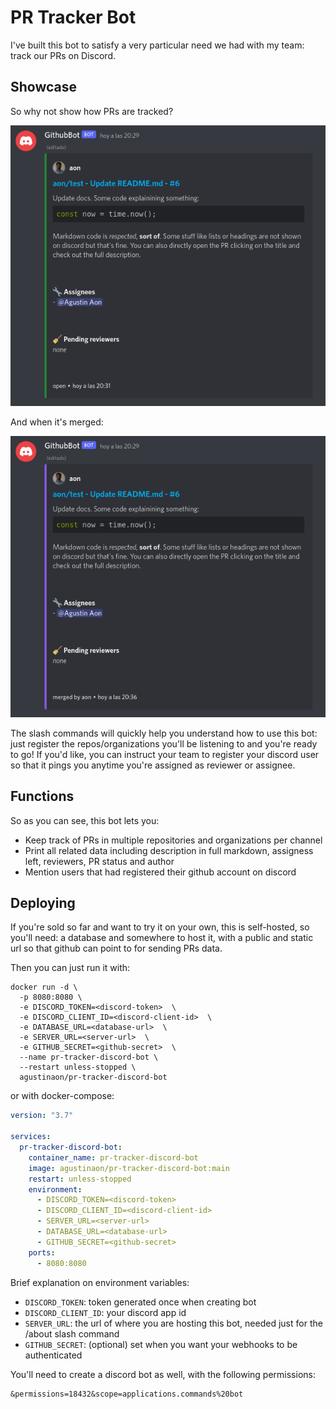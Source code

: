 # PR Tracker Bot

I've built this bot to satisfy a very particular need we had with my team: track our PRs on Discord.

## Showcase

So why not show how PRs are tracked?

![Open PR message](assets/pr-message-open.png)

And when it's merged:

![Merged PR message](assets/pr-message-merged.png)

The slash commands will quickly help you understand how to use this bot: just register the repos/organizations you'll be listening to and you're ready to go! If you'd like, you can instruct your team to register your discord user so that it pings you anytime you're assigned as reviewer or assignee.

## Functions

So as you can see, this bot lets you:

- Keep track of PRs in multiple repositories and organizations per channel
- Print all related data including description in full markdown, assigness left, reviewers, PR status and author
- Mention users that had registered their github account on discord

## Deploying

If you're sold so far and want to try it on your own, this is self-hosted, so you'll need: a database and somewhere to host it, with a public and static url so that github can point to for sending PRs data.

Then you can just run it with:

```
docker run -d \
  -p 8080:8080 \
  -e DISCORD_TOKEN=<discord-token>  \
  -e DISCORD_CLIENT_ID=<discord-client-id>  \
  -e DATABASE_URL=<database-url>  \
  -e SERVER_URL=<server-url>  \
  -e GITHUB_SECRET=<github-secret>  \
  --name pr-tracker-discord-bot \
  --restart unless-stopped \
  agustinaon/pr-tracker-discord-bot
```

or with docker-compose:

```yaml
version: "3.7"

services:
  pr-tracker-discord-bot:
    container_name: pr-tracker-discord-bot
    image: agustinaon/pr-tracker-discord-bot:main
    restart: unless-stopped
    environment:
      - DISCORD_TOKEN=<discord-token>
      - DISCORD_CLIENT_ID=<discord-client-id>
      - SERVER_URL=<server-url>
      - DATABASE_URL=<database-url>
      - GITHUB_SECRET=<github-secret>
    ports:
      - 8080:8080
```

Brief explanation on environment variables:
- `DISCORD_TOKEN`: token generated once when creating bot
- `DISCORD_CLIENT_ID`: your discord app id
- `SERVER_URL`: the url of where you are hosting this bot, needed just for the /about slash command
- `GITHUB_SECRET`: (optional) set when you want your webhooks to be authenticated

You'll need to create a discord bot as well, with the following permissions:

```
&permissions=18432&scope=applications.commands%20bot
```
